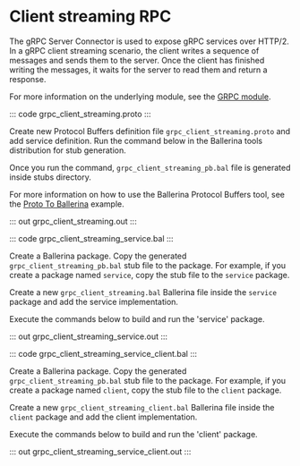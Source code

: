 # Client streaming RPC

The gRPC Server Connector is used to expose gRPC services over HTTP/2.
In a gRPC client streaming scenario, the client writes a sequence of messages and sends them to the server.
Once the client has finished writing the messages, it waits for the server to read them and return a response.

For more information on the underlying module, 
see the [GRPC module](https://lib.ballerina.io/ballerina/grpc/latest/).

::: code grpc_client_streaming.proto :::

Create new Protocol Buffers definition file `grpc_client_streaming.proto` and add service definition.
Run the command below in the Ballerina tools distribution for stub generation.

Once you run the command, `grpc_client_streaming_pb.bal` file is generated inside stubs directory.

For more information on how to use the Ballerina Protocol Buffers tool, see the <a href="https://ballerina.io/learn/by-example/proto-to-ballerina.html">Proto To Ballerina</a> example.

::: out grpc_client_streaming.out :::

::: code grpc_client_streaming_service.bal :::

Create a Ballerina package.
Copy the generated `grpc_client_streaming_pb.bal` stub file to the package.
For example, if you create a package named `service`, copy the stub file to the `service` package.

Create a new `grpc_client_streaming.bal` Ballerina file inside the `service` package and add the service implementation.

Execute the commands below to build and run the 'service' package.

::: out grpc_client_streaming_service.out :::

::: code grpc_client_streaming_service_client.bal :::

Create a Ballerina package.
Copy the generated `grpc_client_streaming_pb.bal` stub file to the package.
For example, if you create a package named `client`, copy the stub file to the `client` package.

Create a new `grpc_client_streaming_client.bal` Ballerina file inside the `client` package and add the client implementation.

Execute the commands below to build and run the 'client' package.

::: out grpc_client_streaming_service_client.out :::
